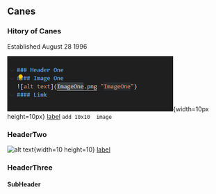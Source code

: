 ## Canes
### Hitory of Canes
<p>Established August 28 1996</p>

![alt text](ImageOne.PNG "ImageOne"){width=10px height=10px}
[label](http://example.com)
```add 10x10  image ```




### HeaderTwo
![alt text](ImageTwo.PNG "ImageTwo"){width=10 height=10}
[label](http://example.com)


 
### HeaderThree
#### SubHeader
